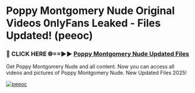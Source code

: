 # Poppy Montgomery Nude Original Videos 0nlyFans Leaked - Files Updated! (peeoc)

<h3>🔴 CLICK HERE 🌐==►► <a href="https://tinyurl.com/5h6xmrr3" rel="nofollow">Poppy Montgomery Nude Updated Files</a></h3>

Get Poppy Montgomery Nude and all content. Now you can access all videos and pictures of Poppy Montgomery Nude. New Updated Files 2025!

[![peeoc](https://i.imgur.com/KVD873Z.gif)](https://tinyurl.com/5h6xmrr3)
